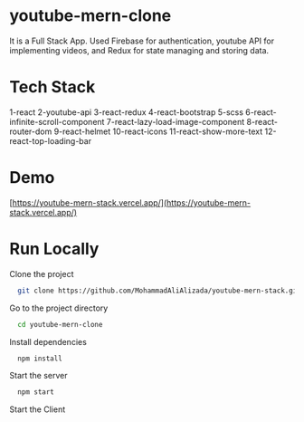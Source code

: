 # youtube-mern-clone
It is a Full Stack App. Used Firebase for authentication, youtube API for implementing videos, and Redux for state managing and storing data.



# Tech Stack
1-react
2-youtube-api
3-react-redux
4-react-bootstrap
5-scss
6-react-infinite-scroll-component
7-react-lazy-load-image-component
8-react-router-dom
9-react-helmet
10-react-icons
11-react-show-more-text
12-react-top-loading-bar

# Demo
[https://youtube-mern-stack.vercel.app/](https://youtube-mern-stack.vercel.app/)

# Run Locally
Clone the project
```bash
  git clone https://github.com/MohammadAliAlizada/youtube-mern-stack.git
```
Go to the project directory
```bash
  cd youtube-mern-clone
```
Install dependencies
```bash
  npm install
```

Start the server
```bash
  npm start
```
Start the Client

